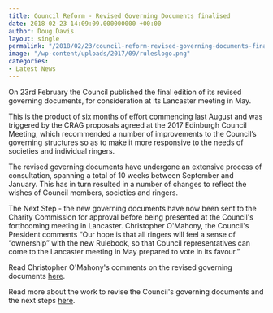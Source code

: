 ```yaml
---
title: Council Reform - Revised Governing Documents finalised
date: 2018-02-23 14:09:09.000000000 +00:00
author: Doug Davis
layout: single
permalink: "/2018/02/23/council-reform-revised-governing-documents-finalised/"
image: "/wp-content/uploads/2017/09/ruleslogo.png"
categories:
- Latest News
---
```

On 23rd February the Council published the final edition of its revised governing documents, for consideration at its Lancaster meeting in May.

This is the product of six months of effort commencing last August and was triggered by the CRAG proposals agreed at the 2017 Edinburgh Council Meeting, which recommended a number of improvements to the Council’s governing structures so as to make it more responsive to the needs of societies and individual ringers.

The revised governing documents have undergone an extensive process of consultation, spanning a total of 10 weeks between September and January. This has in turn resulted in a number of changes to reflect the wishes of Council members, societies and ringers.

The Next Step - the new governing documents have now been sent to the Charity Commission for approval before being presented at the Council&apos;s forthcoming meeting in Lancaster. Christopher O&apos;Mahony, the Council&apos;s President comments &#8220;Our hope is that all ringers will feel a sense of “ownership” with the new Rulebook, so that Council representatives can come to the Lancaster meeting in May prepared to vote in its favour.&#8221;

Read Christopher O&apos;Mahony&apos;s comments on the revised governing documents <a href="https://cccbr.org.uk/wp-content/uploads/2018/02/Message-Christopher-OMahony-2018-02-23.pdf" target="_blank" rel="noopener">here</a>.

Read more about the work to revise the Council&apos;s governing documents and the next steps <a href="https://cccbr.org.uk/wp-content/uploads/2018/02/News-Item-2018-02-23.pdf" target="_blank" rel="noopener">here</a>.
